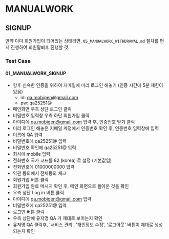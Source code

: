 # MANUALWORK

## SIGNUP

만약 이미 회원가입이 되어있는 상태라면, `05_MANUALWORK_WITHDRAWAL.md` 절차를 먼저 진행하여 회원탈퇴후 진행할 것.

### Test Case

#### 01_MANUALWORK_SIGNUP

- 향후 신속한 인증을 위하여 지메일에 미리 로그인 해놓기 (인증 시간에 5분 제한이 있음)
  - id: qa.mobigen@gmail.com
  - pw: qa25251@
- 메인화면 우측 상단 로그인 클릭
- 비밀번호 입력창 우측 하단 회원가입 클릭
- 아이디에 qa.mobigen@gmail.com 입력 후, 인증번호 받기 클릭
- 미리 로그인 해놓은 지메일 계정에서 인증번호 확인 후, 인증번호 입력창에 입력
- 이름에 QA 입력
- 비밀번호에 qa25251@ 입력
- 비밀번호 확인에 qa25251@ 입력
- 회사에 mobile 입력
- 전화번호 국가 코드를 82 (korea) 로 설정 (기본값임)
- 전화번호에 01000000000 입력
- 약관 동의에서 전체동의 체크
- 회원가입 버튼 클릭
- 회원가입 완료 메시지 확인 후, 메인 화면으로 돌아온 것을 확인
- 우측 상단 Log in 버튼 클릭
- 아이디에 qa.mobigen@gmail.com 입력
- 비밀번호에 qa25251@ 입력
- 로그인 버튼 클릭
- 우측 상단에 유저명 QA 가 제대로 보이는지 확인
- 유저명 QA 클릭후, '서비스 관리', '개인정보 수정', '로그아웃' 버튼이 제대로 생성되는지 확인
